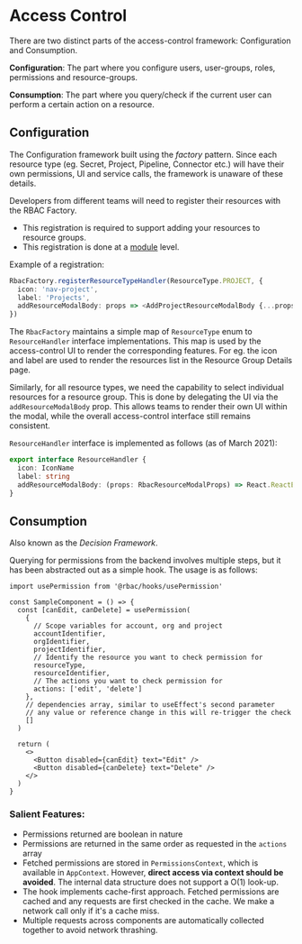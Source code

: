 # Access Control

There are two distinct parts of the access-control framework: Configuration and Consumption.

**Configuration**: The part where you configure users, user-groups, roles, permissions and resource-groups.

**Consumption**: The part where you query/check if the current user can perform a certain action on a resource.

## Configuration

The Configuration framework built using the _factory_ pattern. Since each resource type (eg. Secret, Project, Pipeline, Connector etc.) will have their own permissions, UI and service calls, the framework is unaware of these details.

Developers from different teams will need to register their resources with the RBAC Factory.

- This registration is required to support adding your resources to resource groups.
- This registration is done at a [module](https://github.com/wings-software/nextgenui/blob/master/src/modules/README.md) level.

Example of a registration:

```typescript
RbacFactory.registerResourceTypeHandler(ResourceType.PROJECT, {
  icon: 'nav-project',
  label: 'Projects',
  addResourceModalBody: props => <AddProjectResourceModalBody {...props} />
})
```

The `RbacFactory` maintains a simple map of `ResourceType` enum to `ResourceHandler` interface implementations. This map is used by the access-control UI to render the corresponding features. For eg. the icon and label are used to render the resources list in the Resource Group Details page.

Similarly, for all resource types, we need the capability to select individual resources for a resource group. This is done by delegating the UI via the `addResourceModalBody` prop. This allows teams to render their own UI within the modal, while the overall access-control interface still remains consistent.

`ResourceHandler` interface is implemented as follows (as of March 2021):

```typescript
export interface ResourceHandler {
  icon: IconName
  label: string
  addResourceModalBody: (props: RbacResourceModalProps) => React.ReactElement
}
```

## Consumption

Also known as the _Decision Framework_.

Querying for permissions from the backend involves multiple steps, but it has been abstracted out as a simple hook. The usage is as follows:

```typescriptreact
import usePermission from '@rbac/hooks/usePermission'

const SampleComponent = () => {
  const [canEdit, canDelete] = usePermission(
    {
      // Scope variables for account, org and project
      accountIdentifier,
      orgIdentifier,
      projectIdentifier,
      // Identify the resource you want to check permission for
      resourceType,
      resourceIdentifier,
      // The actions you want to check permission for
      actions: ['edit', 'delete']
    },
    // dependencies array, similar to useEffect's second parameter
    // any value or reference change in this will re-trigger the check
    []
  )

  return (
    <>
      <Button disabled={canEdit} text="Edit" />
      <Button disabled={canDelete} text="Delete" />
    </>
  )
}
```

### Salient Features:

- Permissions returned are boolean in nature
- Permissions are returned in the same order as requested in the `actions` array
- Fetched permissions are stored in `PermissionsContext`, which is available in `AppContext`. However, **direct access via context should be avoided**. The internal data structure does not support a O(1) look-up.
- The hook implements cache-first approach. Fetched permissions are cached and any requests are first checked in the cache. We make a network call only if it's a cache miss.
- Multiple requests across components are automatically collected together to avoid network thrashing.
